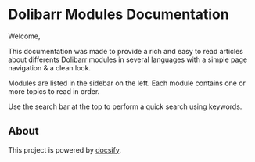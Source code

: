 # Dolibarr Modules Documentation

Welcome,

This documentation was made to provide a rich and easy to read articles about differents [Dolibarr](https://www.dolibarr.org/) modules in several languages with a simple page navigation & a clean look.

Modules are listed in the sidebar on the left. Each module contains one or more topics to read in order.

Use the search bar at the top to perform a quick search using keywords.

## About

This project is powered by [docsify](https://docsify.js.org/).
